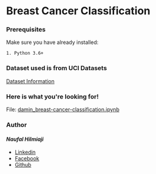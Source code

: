 # Breast Cancer Classification

### Prerequisites
Make sure you have already installed:

```
1. Python 3.6+
```
### Dataset used is from UCI Datasets
[Dataset Information](https://archive.ics.uci.edu/ml/datasets/Breast+Cancer)

### Here is what you're looking for!

File: [damin_breast-cancer-classification.ipynb](https://github.com/naufalhilmiaji/damin_breast-cancer-classification/blob/main/damin_breast-cancer-classifiication.ipynb)

### Author
#### _Naufal Hilmiaji_
* [Linkedin](https://www.linkedin.com/in/naufalhilmiaji/)
* [Facebook](https://www.facebook.com/naufal.hilmiaji)
* [Github](https://github.com/naufalhilmiaji)
